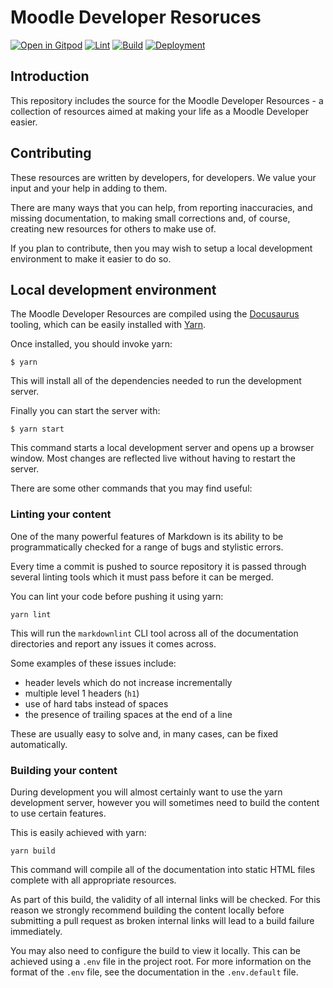 # Moodle Developer Resoruces

[![Open in Gitpod](https://gitpod.io/button/open-in-gitpod.svg)](https://gitpod.io/#https://github.com/andrewnicols/dinodevdocs/)
[![Lint](https://github.com/andrewnicols/dinodevdocs/actions/workflows/markdown-lint.yml/badge.svg)](https://github.com/andrewnicols/dinodevdocs/actions/workflows/markdown-lint.yml)
[![Build](https://github.com/andrewnicols/dinodevdocs/actions/workflows/pages/pages-build-deployment/badge.svg)](https://github.com/andrewnicols/dinodevdocs/actions/workflows/pages/pages-build-deployment)
[![Deployment](https://github.com/andrewnicols/dinodevdocs/actions/workflows/deploy.yml/badge.svg)](https://github.com/andrewnicols/dinodevdocs/actions/workflows/deploy.yml)

## Introduction

This repository includes the source for the Moodle Developer Resources - a
collection of resources aimed at making your life as a Moodle Developer easier.

## Contributing

These resources are written by developers, for developers. We value your input
and your help in adding to them.

There are many ways that you can help, from reporting inaccuracies, and missing
documentation, to making small corrections and, of course, creating new
resources for others to make use of.

If you plan to contribute, then you may wish to setup a local development
environment to make it easier to do so.

## Local development environment

The Moodle Developer Resources are compiled using the
[Docusaurus](https://docusauris.io) tooling, which can be easily installed with
[Yarn](https://yarnpkg.com/getting-started/install).

Once installed, you should invoke yarn:

```
$ yarn
```

This will install all of the dependencies needed to run the development server.

Finally you can start the server with:

```
$ yarn start
```

This command starts a local development server and opens up a browser window. Most changes are reflected live without having to restart the server.

There are some other commands that you may find useful:

### Linting your content

One of the many powerful features of Markdown is its ability to be
programmatically checked for a range of bugs and stylistic errors.

Every time a commit is pushed to source repository it is passed through several
linting tools which it must pass before it can be merged.

You can lint your code before pushing it using yarn:

```
yarn lint
```

This will run the `markdownlint` CLI tool across all of the documentation
directories and report any issues it comes across.

Some examples of these issues include:

- header levels which do not increase incrementally
- multiple level 1 headers (`h1`)
- use of hard tabs instead of spaces
- the presence of trailing spaces at the end of a line

These are usually easy to solve and, in many cases, can be fixed automatically.

### Building your content

During development you will almost certainly want to use the yarn development
server, however you will sometimes need to build the content to use certain
features.

This is easily achieved with yarn:

```
yarn build
```

This command will compile all of the documentation into static HTML files
complete with all appropriate resources.

As part of this build, the validity of all internal links will be checked. For
this reason we strongly recommend building the content locally before submitting
a pull request as broken internal links will lead to a build failure
immediately.

You may also need to configure the build to view it locally. This can be
achieved using a `.env` file in the project root.
For more information on the format of the `.env` file, see the documentation in
the `.env.default` file.
